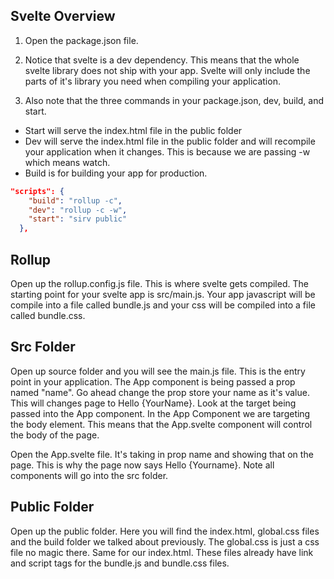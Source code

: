 ## Svelte Overview

1. Open the package.json file.  

2. Notice that svelte is a dev dependency.  This means that the whole svelte library does not ship with your app.  Svelte will only include the parts of it's library you need when compiling your application.

3. Also note that the three commands in your package.json, dev, build, and start.

  - Start will serve the index.html file in the public folder
  - Dev will serve the index.html file in the public folder and will recompile your application when it changes.  This is because we are passing -w which means watch.
  - Build is for building your app for production.
 

```json
"scripts": {
    "build": "rollup -c",
    "dev": "rollup -c -w",
    "start": "sirv public"
  },
```

## Rollup

Open up the rollup.config.js file.  This is where svelte gets compiled. The starting point for your svelte app is src/main.js.  Your app javascript will be compile into a file called bundle.js and your css will be compiled into a file called bundle.css.

## Src Folder

Open up source folder and you will see the main.js file.  This is the entry point in your application.  The App component is being passed a prop named "name".  Go ahead change the prop store your name as it's value.  This will changes page to Hello {YourName}.  Look at the target being passed into the App component.  In the App Component we are targeting the body element.  This means that the App.svelte component will control the body of the page.

Open the App.svelte file.  It's taking in prop name and showing that on the page.  This is why the page now says Hello {Yourname}.  Note all components will go into the src folder.

## Public Folder

Open up the public folder.  Here you will find the index.html, global.css files and the build folder we talked about previously. The global.css is just a css file no magic there.  Same for our index.html.  These files already have link and script tags for the bundle.js and bundle.css files.

